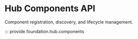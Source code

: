 # Hub Components API

Component registration, discovery, and lifecycle management.

::: provide.foundation.hub.components